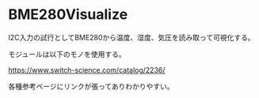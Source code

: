 ﻿# BME280Visualize

I2C入力の試行としてBME280から温度、湿度、気圧を読み取って可視化する。

モジュールは以下のモノを使用する。

https://www.switch-science.com/catalog/2236/

各種参考ページにリンクが張ってありわかりやすい。


